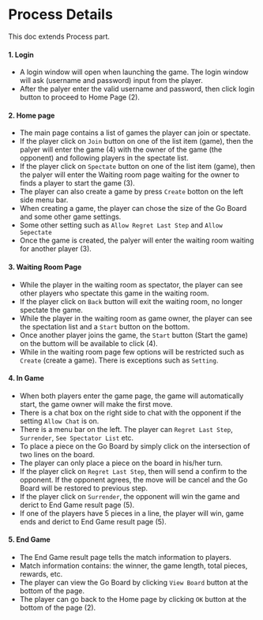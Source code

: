 # Process Details
This doc extends Process part.
#### **1. Login** <br>
- A login window will open when launching the game. The login window will ask (username and password) input from the player. 
- After the palyer enter the valid username and password, then click login button to proceed to Home Page (2).
#### **2. Home page** 
  - The main page contains a list of games the player can join or spectate. 
  - If the player click on ```Join``` button on one of the list item (game), then the palyer will enter the game (4) with the owner of the game (the opponent) and following players in the spectate list. 
  - If the player click on ```Spectate``` button on one of the list item (game), then the palyer will enter the Waiting room page waiting for the owner to finds a player to start the game (3). 
  - The player can also create a game by press ```Create``` botton on the left side menu bar. 
  - When creating a game, the player can chose the size of the Go Board and some other game settings. 
  - Some other setting such as ```Allow Regret Last Step``` and ```Allow Sepectate``` 
  - Once the game is created, the palyer will enter the waiting room waiting for another player (3). 
#### **3. Waiting Room Page** 
- While the player in the waiting room as spectator, the player can see other players who spectate this game in the waiting room. 
- If the player click on ```Back``` button will exit the waiting room, no longer spectate the game. <br>
- While the player in the waiting room as game owner, the player can see the spectation list and a ```Start``` button on the bottom. 
- Once another player joins the game, the ```Start``` button (Start the game) on the buttom will be available to click (4). 
- While in the waiting room page few options will be restricted such as ```Create``` (create a game). There is exceptions such as ```Setting```. 
#### **4. In Game** 
- When both players enter the game page, the game will automatically start, the game owner will make the first move. 
- There is a chat box on the right side to chat with the opponent if the setting ```Allow Chat``` is on. 
- There is a menu bar on the left. The player can ```Regret Last Step```, ```Surrender```, ```See Spectator List``` etc. 
- To place a piece on the Go Board by simply click on the intersection of two lines on the board. 
- The player can only place a piece on the board in his/her turn. 
- If the player click on ```Regret Last Step```, then will send a confirm to the opponent. If the opponent agrees, the move will be cancel and the Go Board will be restored to previous step.
- If the player click on ```Surrender```, the opponent will win the game and derict to End Game result page (5). 
- If one of the players have 5 pieces in a line, the player will win, game ends and derict to End Game result page (5). 
#### **5. End Game** 
- The End Game result page tells the match information to players.
- Match information contains: the winner, the game length, total pieces, rewards, etc.
- The player can view the Go Board by clicking ```View Board``` button at the bottom of the page.
- The player can go back to the Home page by clicking ```OK``` button at the bottom of the page (2).
